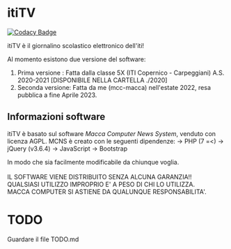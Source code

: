 # itiTV

[![Codacy Badge](https://app.codacy.com/project/badge/Grade/4cf0f08a7a74489abe571ec345972121)](https://app.codacy.com/gh/mcc-macca/ititv/dashboard?utm_source=gh&utm_medium=referral&utm_content=&utm_campaign=Badge_grade)

itiTV è il giornalino scolastico elettronico dell'iti!

Al momento esistono due versione del software:

1. Prima versione : Fatta dalla classe 5X (ITI Copernico - Carpeggiani) A.S. 2020-2021 [DISPONIBILE NELLA CARTELLA ./2020]
2. Seconda versione: Fatta da me (mcc-macca) nell'estate 2022, resa pubblica a fine Aprile 2023.

## Informazioni software
itiTV è basato sul software *Macca Computer News System*, venduto con licenza AGPL.
MCNS è creato con le seguenti dipendenze:
-> PHP (7 =<)
-> jQuery (v3.6.4)
-> JavaScript
-> Bootstrap

In modo che sia facilmente modificabile da chiunque voglia. <br><br>
IL SOFTWARE VIENE DISTRIBUITO SENZA ALCUNA GARANZIA!!<br>
QUALSIASI UTILIZZO IMPROPRIO E' A PESO DI CHI LO UTILIZZA.<br>
MACCA COMPUTER SI ASTIENE DA QUALUNQUE RESPONSABILITA'.<br>

# TODO
Guardare il file TODO.md

